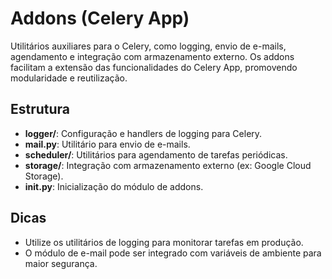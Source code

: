# Addons (Celery App)

Utilitários auxiliares para o Celery, como logging, envio de e-mails, agendamento e integração com armazenamento externo. Os addons facilitam a extensão das funcionalidades do Celery App, promovendo modularidade e reutilização.

## Estrutura

- **logger/**: Configuração e handlers de logging para Celery.
- **mail.py**: Utilitário para envio de e-mails.
- **scheduler/**: Utilitários para agendamento de tarefas periódicas.
- **storage/**: Integração com armazenamento externo (ex: Google Cloud Storage).
- **__init__.py**: Inicialização do módulo de addons.

## Dicas
- Utilize os utilitários de logging para monitorar tarefas em produção.
- O módulo de e-mail pode ser integrado com variáveis de ambiente para maior segurança.
